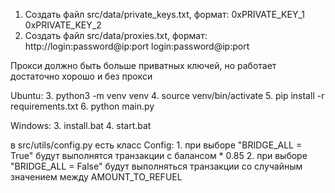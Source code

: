 1. Создать файл src/data/private_keys.txt, формат: 
    0xPRIVATE_KEY_1
    0xPRIVATE_KEY_2
2. Создать файл src/data/proxies.txt, формат:
    http://login:password@ip:port
    login:password@ip:port
    
Прокси должно быть больше приватных ключей, но работает достаточно хорошо и без прокси

Ubuntu:
3. python3 -m venv venv
4. source venv/bin/activate
5. pip install -r requirements.txt
6. python main.py

Windows:
3. install.bat
4. start.bat

в src/utils/config.py есть класс Config:
    1. при выборе "BRIDGE_ALL = True" будут выполнятся транзакции с балансом * 0.85 
    2. при выборе "BRIDGE_ALL = False" будут выполняться транзакции со случайным значением между AMOUNT_TO_REFUEL
